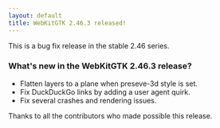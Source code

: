 ```yaml
---
layout: default
title: WebKitGTK 2.46.3 released!
---
```


This is a bug fix release in the stable 2.46 series.

### What's new in the WebKitGTK 2.46.3 release?

 - Flatten layers to a plane when preseve-3d style is set.
 - Fix DuckDuckGo links by adding a user agent quirk.
 - Fix several crashes and rendering issues.

Thanks to all the contributors who made possible this release.
